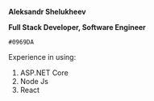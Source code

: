 **Aleksandr Shelukheev**

**Full Stack Developer, Software Engineer**

`#0969DA`
<!--![](https://pluralsight.imgix.net/paths/path-icons/csharp-e7b8fcd4ce.png) -->








Experience in using: 
1) ASP.NET Core
2) Node Js
3) React

